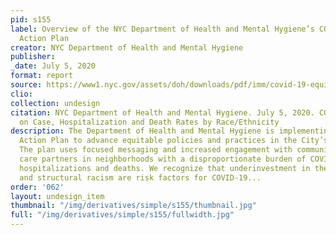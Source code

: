 ```yaml
---
pid: s155
label: Overview of the NYC Department of Health and Mental Hygiene’s COVID-19 Equity
  Action Plan
creator: NYC Department of Health and Mental Hygiene
publisher:
_date: July 5, 2020
format: report
source: https://www1.nyc.gov/assets/doh/downloads/pdf/imm/covid-19-equity-action-plan.pdf
clio:
collection: undesign
citation: NYC Department of Health and Mental Hygiene. July 5, 2020. COVID-19 Data
  on Case, Hospitalization and Death Rates by Race/Ethnicity
description: The Department of Health and Mental Hygiene is implementing an Equity
  Action Plan to advance equitable policies and practices in the City’s COVID-19 response.
  The plan uses focused messaging and increased engagement with community and health
  care partners in neighborhoods with a disproportionate burden of COVID-19 cases,
  hospitalizations and deaths. We recognize that underinvestment in these neighborhoods
  and structural racism are risk factors for COVID-19...
order: '062'
layout: undesign_item
thumbnail: "/img/derivatives/simple/s155/thumbnail.jpg"
full: "/img/derivatives/simple/s155/fullwidth.jpg"
---
```


